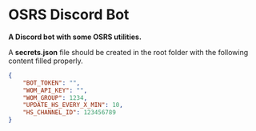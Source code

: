 # OSRS Discord Bot
**A Discord bot with some OSRS utilities.**

A **secrets.json** file should be created in the root folder with the following content filled properly.
```JSON
{
    "BOT_TOKEN": "",
    "WOM_API_KEY": "",
    "WOM_GROUP": 1234,
    "UPDATE_HS_EVERY_X_MIN": 10,
    "HS_CHANNEL_ID": 123456789
}
```